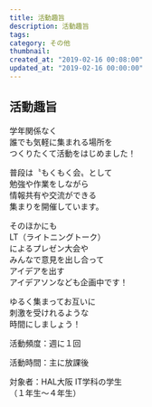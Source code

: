 ```yaml
---
title: 活動趣旨
description: 活動趣旨
tags: 
category: その他
thumbnail:
created_at: "2019-02-16 00:08:00"
updated_at: "2019-02-16 00:00:00"
---
```


## 活動趣旨

学年関係なく  
誰でも気軽に集まれる場所を  
つくりたくて活動をはじめました！  

普段は〝もくもく会〟として  
勉強や作業をしながら  
情報共有や交流ができる  
集まりを開催しています。  

そのほかにも  
LT（ライトニングトーク）  
によるプレゼン大会や  
みんなで意見を出し合って  
アイデアを出す  
アイデアソンなども企画中です！  

ゆるく集まってお互いに  
刺激を受けれるような  
時間にしましょう！  

活動頻度：週に１回  

活動時間：主に放課後  

対象者：HAL大阪 IT学科の学生  
（１年生～４年生）
